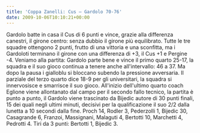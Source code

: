 ```yaml
---
title: 'Coppa Zanelli: Cus – Gardolo 70-76'
date: 2009-10-06T10:10:21+00:00
---
```

Gardolo batte in casa il Cus di 6 punti e vince, grazie alla differenza canestri, il girone centro: senza dubbio il girone più equilibrato. Tutte le tre squadre ottengono 2 punti, frutto di una vittoria e una sconfitta, ma i Gardoloti terminano il girone con una differenza di +3, il Cus +1 e Pergine -4. Veniamo alla partita: Gardolo parte bene e vince il primo quarto 25-17, la squadra e il suo gioco continua a tenere anche all'intervallo: 46 a 37. Ma dopo la pausa i gialloblu si bloccano subendo la pressione avversaria. Il parziale del terzo quarto dice 18-9 per gli universitari, la squadra si innervosisce e smarrisce il suo gioco. All'inizio dell'ultimo quarto coach Eglione viene allontanato dal campo per il secondo fallo tecnico, la partita è punto a punto, il Gardolo viene trascinato da Bijedic autore di 30 punti finali, 15 dei quali negli ultimi minuti, decisivi per la qualificazione il suo 2/2 dalla lunetta a 10 secondi dalla fine. Proch 14, Rodler 3, Pederzolli 1, Bijedic 30, Casagrande 6, Franzoi, Massignani, Malaguti 4, Bertotti 10, Marchetti 4, Pedrotti 4. Tiri da 3 punti: Bertotti 1, Bijedic 3.